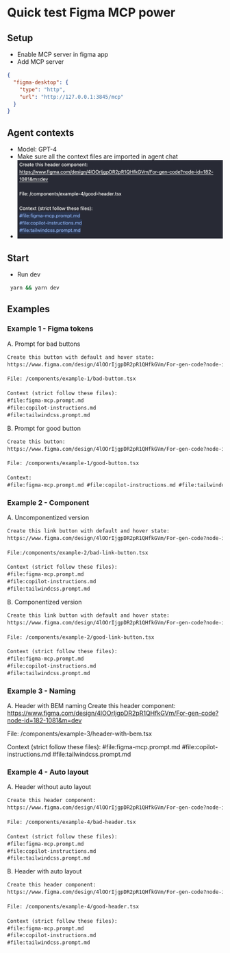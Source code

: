 # Quick test Figma MCP power

## Setup

- Enable MCP server in figma app
- Add MCP server

```json
{
  "figma-desktop": {
    "type": "http",
    "url": "http://127.0.0.1:3845/mcp"
  }
}
```

## Agent contexts

- Model: GPT-4
- Make sure all the context files are imported in agent chat
- ![Prompt context](src/assets/prompt.png)

## Start

- Run dev

```bash
 yarn && yarn dev
```

## Examples

### Example 1 - Figma tokens

A. Prompt for bad buttons

```txt
Create this button with default and hover state:
https://www.figma.com/design/4lOOrIjgpDR2pR1QHfkGVm/For-gen-code?node-id=133-1041&m=dev

File: /components/example-1/bad-button.tsx

Context (strict follow these files):
#file:figma-mcp.prompt.md
#file:copilot-instructions.md
#file:tailwindcss.prompt.md
```

B. Prompt for good button

```txt
Create this button:
https://www.figma.com/design/4lOOrIjgpDR2pR1QHfkGVm/For-gen-code?node-id=1-1057&m=dev

File: /components/example-1/good-button.tsx

Context:
#file:figma-mcp.prompt.md #file:copilot-instructions.md #file:tailwindcss.prompt.md
```

### Example 2 - Component

A. Uncomponentized version

```txt
Create this link button with default and hover state:
https://www.figma.com/design/4lOOrIjgpDR2pR1QHfkGVm/For-gen-code?node-id=158-1023&m=dev

File:/components/example-2/bad-link-button.tsx

Context (strict follow these files):
#file:figma-mcp.prompt.md
#file:copilot-instructions.md
#file:tailwindcss.prompt.md
```

B. Componentized version

```txt
Create this link button with default and hover state:
https://www.figma.com/design/4lOOrIjgpDR2pR1QHfkGVm/For-gen-code?node-id=1-1062&m=dev

File: /components/example-2/good-link-button.tsx

Context (strict follow these files):
#file:figma-mcp.prompt.md
#file:copilot-instructions.md
#file:tailwindcss.prompt.md
```

### Example 3 - Naming

A. Header with BEM naming
Create this header component:
https://www.figma.com/design/4lOOrIjgpDR2pR1QHfkGVm/For-gen-code?node-id=182-1081&m=dev

File: /components/example-3/header-with-bem.tsx

Context (strict follow these files):
#file:figma-mcp.prompt.md
#file:copilot-instructions.md
#file:tailwindcss.prompt.md

### Example 4 - Auto layout

A. Header without auto layout

```txt
Create this header component:
https://www.figma.com/design/4lOOrIjgpDR2pR1QHfkGVm/For-gen-code?node-id=182-1083&m=dev

File: /components/example-4/bad-header.tsx

Context (strict follow these files):
#file:figma-mcp.prompt.md
#file:copilot-instructions.md
#file:tailwindcss.prompt.md
```

B. Header with auto layout

```txt
Create this header component:
https://www.figma.com/design/4lOOrIjgpDR2pR1QHfkGVm/For-gen-code?node-id=182-1081&m=dev

File: /components/example-4/good-header.tsx

Context (strict follow these files):
#file:figma-mcp.prompt.md
#file:copilot-instructions.md
#file:tailwindcss.prompt.md
```
